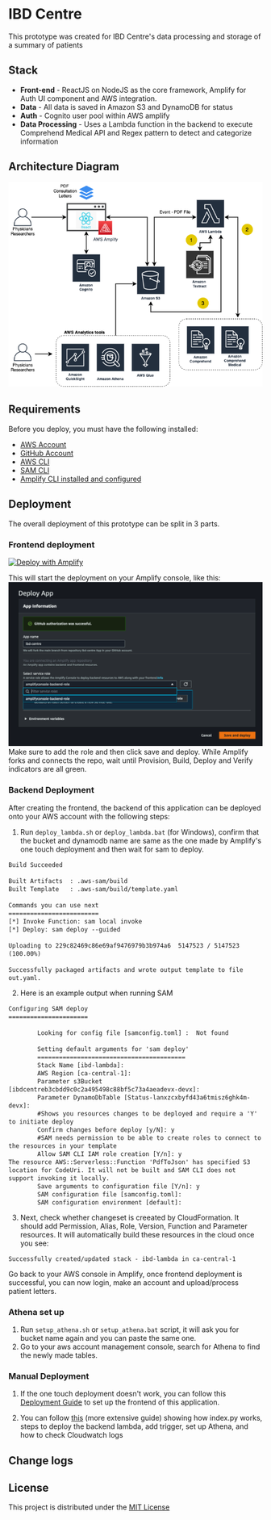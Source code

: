 # IBD Centre
This prototype was created for IBD Centre's data processing and storage of a summary of patients

## Stack
* **Front-end** - ReactJS on NodeJS as the core framework, Amplify for Auth UI component and AWS integration.
* **Data** - All data is saved in Amazon S3 and DynamoDB for status
* **Auth** - Cognito user pool within AWS amplify
* **Data Processing** - Uses a Lambda function in the backend to execute Comprehend Medical API and Regex pattern to detect and categorize information 
 
## Architecture Diagram
![alt text](docs/images/IBD.png)

## Requirements
Before you deploy, you must have the following installed:
*  [AWS Account](https://aws.amazon.com/account/) 
*  [GitHub Account](https://github.com/) 
*  [AWS CLI](https://aws.amazon.com/cli/) 
*  [SAM CLI](https://docs.aws.amazon.com/serverless-application-model/latest/developerguide/serverless-sam-cli-install.html) 
*  [Amplify CLI installed and configured](https://aws-amplify.github.io/docs/cli-toolchain/quickstart#quickstart) 

## Deployment
The overall deployment of this prototype can be split in 3 parts.

### Frontend deployment

[![Deploy with Amplify](https://oneclick.amplifyapp.com/button.svg)](https://console.aws.amazon.com/amplify/home#/deploy?repo=https://github.com/UBC-CIC/ibd-centre)

This will start the deployment on your Amplify console, like this:
![alt text](docs/images/amplify.png)
Make sure to add the role and then click save and deploy. While Amplify forks and connects the repo, wait until Provision, Build, Deploy and Verify indicators are all green.

### Backend Deployment
After creating the frontend, the backend of this application can be deployed onto your AWS account with the following steps:

1. Run `deploy_lambda.sh` or `deploy_lambda.bat` (for Windows), confirm that the bucket and dynamodb name are same as the one made by Amplify's one touch deployment and then wait for sam to deploy.
```
Build Succeeded

Built Artifacts  : .aws-sam/build
Built Template   : .aws-sam/build/template.yaml

Commands you can use next
=========================
[*] Invoke Function: sam local invoke
[*] Deploy: sam deploy --guided
    
Uploading to 229c82469c86e69af9476979b3b974a6  5147523 / 5147523  (100.00%)

Successfully packaged artifacts and wrote output template to file out.yaml.
```
2. Here is an example output when running SAM
```
Configuring SAM deploy
======================

        Looking for config file [samconfig.toml] :  Not found

        Setting default arguments for 'sam deploy'
        =========================================
        Stack Name [ibd-lambda]: 
        AWS Region [ca-central-1]: 
        Parameter s3Bucket [ibdcentreb3cbdd9c0c2a495498c88bf5c73a4aeadevx-devx]: 
        Parameter DynamoDbTable [Status-lanxzcxbyfd43a6tmisz6ghk4m-devx]: 
        #Shows you resources changes to be deployed and require a 'Y' to initiate deploy
        Confirm changes before deploy [y/N]: y
        #SAM needs permission to be able to create roles to connect to the resources in your template
        Allow SAM CLI IAM role creation [Y/n]: y
The resource AWS::Serverless::Function 'PdfToJson' has specified S3 location for CodeUri. It will not be built and SAM CLI does not support invoking it locally.
        Save arguments to configuration file [Y/n]: y
        SAM configuration file [samconfig.toml]: 
        SAM configuration environment [default]: 
```

3. Next, check whether changeset is creeated by CloudFormation. It should add Permission, Alias, Role, Version, Function and Parameter resources. It will automatically build these resources in the cloud once you see:
```
Successfully created/updated stack - ibd-lambda in ca-central-1
```

Go back to your AWS console in Amplify, once frontend deployment is successful, you can now login, make an account and upload/process patient letters.

### Athena set up
1. Run `setup_athena.sh` or `setup_athena.bat` script, it will ask you for bucket name again and you can paste the same one. 
2. Go to your aws account management console, search for Athena to find the newly made tables.

### Manual Deployment
1. If the one touch deployment doesn't work, you can follow this [Deployment Guide](docs/deployment_guide1.md) to set up the frontend of this application.

2. You can follow [this](docs/deployment_guide2.md) (more extensive guide) showing how index.py works, steps to deploy the backend lambda, add trigger, set up Athena, and how to check Cloudwatch logs

## Change logs

## License 
This project is distributed under the [MIT License](https://github.com/UBC-CIC/ibd-centre/blob/main/LICENSE)
